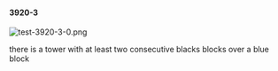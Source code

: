 #### 3920-3
![test-3920-3-0.png](https://github.com/lil-lab/nlvr/raw/master/nlvr/test/images/6/test-3920-3-0.png "test-3920-3-0.png")

there is a tower with at least two consecutive blacks blocks over a blue block